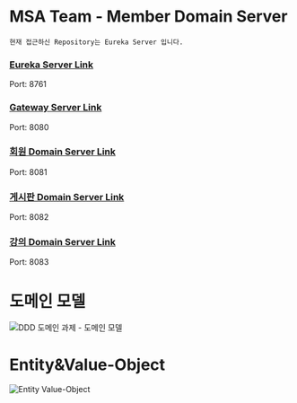 # MSA Team - Member Domain Server

`현재 접근하신 Repository는 Eureka Server 입니다.`

### [Eureka Server Link](https://github.com/powerstar13/msa-team-eureka)
Port: 8761
### [Gateway Server Link]()
Port: 8080
### [회원 Domain Server Link](https://github.com/powerstar13/msa-team-member)
Port: 8081
### [게시판 Domain Server Link](https://github.com/qpyu66/msa-community)
Port: 8082
### [강의 Domain Server Link]()
Port: 8083

# 도메인 모델
![DDD 도메인 과제 - 도메인 모델](https://user-images.githubusercontent.com/53042885/164647974-3815559b-298f-44f7-b7ba-d67c26d89320.jpg)

# Entity&Value-Object
![Entity Value-Object](https://user-images.githubusercontent.com/53042885/164648463-b47d5977-7357-4aad-b090-4bf4681bdd97.png)
